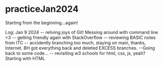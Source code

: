 # practiceJan2024

Starting from the beginning...again!

Log:
Jan 9 2024
-- reliving joys of Git! Messing around with command line <3
-- getting friendly again with StackOverflow
-- reviewing BASIC notes from ITC
-- accidently branching too much, staying on main, thanks, Internet. BH got everything back and deleted EXCESS branches.
--Going back to some code...
-- revisiting w3 schools for html, css, js, yeah? Starting with HTML

